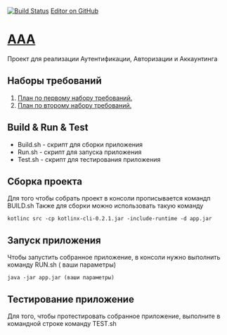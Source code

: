 [![Build Status](https://travis-ci.org/peryza/AAA.svg?branch=master)](https://travis-ci.org/github/peryza/AAA)
[Editor on GitHub](https://peryza.github.io/AAA/)
# [AAA](https://github.com/peryza/AAA.git)
Проект для реализации Аутентификации, Авторизации и Аккаунтинга

## Наборы требований 
1. [План по первому набору требований.](ROADMAP1.md)
2. [План по второму набору требований.](ROADMAP2.md)

## Build & Run & Test
+ Build.sh - скрипт для сборки приложения 
+ Run.sh - скрипт для запуска приложения
+ Test.sh - скрипт для тестирования приложения

## Сборка проекта
Для того чтобы собрать проект в консоли прописывается командп BUILD.sh
Также для сборки можно использовать такую команду 

```kotlinc src -cp kotlinx-cli-0.2.1.jar -include-runtime -d app.jar```

## Запуск приложения 
Чтобы запустить собранное приложение, в консоли нужно выполнить команду RUN.sh ( ваши параметры)

```java -jar app.jar (ваши параметры)```

## Тестирование приложение
Для того, чтобы протестировать собранное приложение, выполните в командной строке команду TEST.sh
